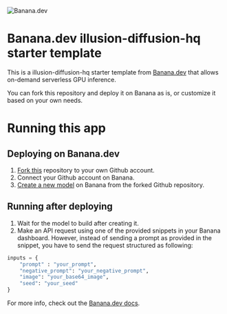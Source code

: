 ![](https://www.banana.dev/lib_zOkYpJoyYVcAamDf/x2p804nk9qvjb1vg.svg?w=340 "Banana.dev")

# Banana.dev illusion-diffusion-hq starter template

This is a illusion-diffusion-hq starter template from [Banana.dev](https://www.banana.dev) that allows on-demand serverless GPU inference.

You can fork this repository and deploy it on Banana as is, or customize it based on your own needs.

# Running this app

## Deploying on Banana.dev

1. [Fork this](https://github.com/bananaml/demo-illusion-diffusion-hq/fork) repository to your own Github account.
2. Connect your Github account on Banana.
3. [Create a new model](https://app.banana.dev/deploy) on Banana from the forked Github repository.

## Running after deploying

1. Wait for the model to build after creating it.
2. Make an API request using one of the provided snippets in your Banana dashboard. However, instead of sending a prompt as provided in the snippet, you have to send the request structured as following:

```python
inputs = {
    "prompt" : "your_prompt",
    "negative_prompt": "your_negative_prompt",
    "image": "your_base64_image",
    "seed": "your_seed"
}
```

For more info, check out the [Banana.dev docs](https://docs.banana.dev/banana-docs/).

